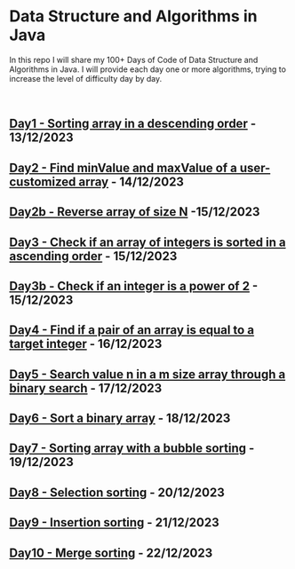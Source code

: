 # Data Structure and Algorithms in Java

In this repo I will share my 100+ Days of Code of Data Structure and Algorithms in Java.
I will provide each day one or more algorithms, trying to increase the level of difficulty day by day.


<br>


## [Day1 - Sorting array in a descending order](https://github.com/gabrieledore/DS-and-Algorithms-in-Java/blob/main/Day1.java) - 13/12/2023
## [Day2 - Find minValue and maxValue of a user-customized array](https://github.com/gabrieledore/DS-and-Algorithms-in-Java/blob/main/Day2.java) - 14/12/2023
## [Day2b - Reverse array of size N](https://github.com/gabrieledore/DS-and-Algorithms-in-Java/blob/main/Day2b.java) -15/12/2023
## [Day3 - Check if an array of integers is sorted in a ascending order](https://github.com/gabrieledore/DS-and-Algorithms-in-Java/blob/main/Day3.java) - 15/12/2023
## [Day3b - Check if an integer is a power of 2](https://github.com/gabrieledore/DS-and-Algorithms-in-Java/blob/main/Day3b.java) - 15/12/2023
## [Day4 - Find if a pair of an array is equal to a target integer](https://github.com/gabrieledore/DS-and-Algorithms-in-Java/blob/main/Day4.java) - 16/12/2023
## [Day5 - Search value n in a m size array through a binary search](https://github.com/gabrieledore/DS-and-Algorithms-in-Java/blob/main/Day5.java) - 17/12/2023
## [Day6 - Sort a binary array](https://github.com/gabrieledore/DS-and-Algorithms-in-Java/blob/main/Day6.java) - 18/12/2023
## [Day7 - Sorting array with a bubble sorting](https://github.com/gabrieledore/DS-and-Algorithms-in-Java/blob/main/Day7.java) - 19/12/2023
## [Day8 - Selection sorting](https://github.com/gabrieledore/DS-and-Algorithms-in-Java/blob/main/Day8.java) - 20/12/2023
## [Day9 - Insertion sorting](https://github.com/gabrieledore/DS-and-Algorithms-in-Java/blob/main/Day9.java) - 21/12/2023
## [Day10 - Merge sorting](https://github.com/gabrieledore/DS-and-Algorithms-in-Java/blob/main/Day10.java) - 22/12/2023
